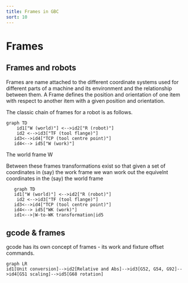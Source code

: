 ```yaml
---
title: Frames in GBC
sort: 10
---
```


# Frames

## Frames and robots

Frames are name attached to the different coordinate systems used for different parts of a machine and its environment and the relationship between them. A Frame defines the position and orientation of one item with respect to another item with a given position and orientation.

The classic chain of frames for a robot is as follows.

```mermaid
graph TD
    id1["W (world)"] <-->id2["R (robot)"]
    id2 <-->id3["TF (tool flange)"]
   id3<-->id4["TCP (tool centre point)"]
   id4<--> id5["W (work)"]
```

The world frame W

  Between these frames transformations exist so that given a set of coordinates in (say) the work frame we wan work out the equivelnt coordinates in the (say) the world frame

```mermaid
   graph TD
   id1["W (world)"] <-->id2["R (robot)"]
    id2 <-->id3["TF (tool flange)"]
   id3<-->id4["TCP (tool centre point)"]
   id4<--> id5["WK (work)"]
   id1<-->|W-to-WK transformation|id5
```



## gcode & frames

gcode has its own concept of frames - its work and fixture offset commands.

```mermaid
graph LR
id1[Unit conversion]-->id2[Relative and Abs]-->id3[G52, G54, G92]-->id4[G51 scaling]-->id5[G68 rotation]

```

